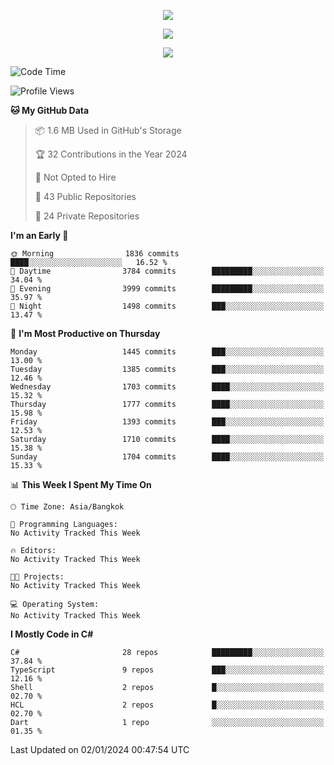 <p align="center">
  <a href="say-hi.gif"> 
    <img align="center" src="say-hi.gif"/>
  </a>
</p>
<p align="center">
  <a href="https://github.com/htthinh1999">
    <img align="center" src="https://github-readme-stats-kappa-pink.vercel.app/api?username=htthinh1999&show_icons=true&count_private=true&theme=dracula"/>
  </a>
</p>
<p align="center">
  <a href="https://github.com/htthinh1999">
    <img src="https://github-readme-stats-kappa-pink.vercel.app/api/top-langs/?username=htthinh1999&layout=compact&langs_count=6&count_private=true&hide=tsql,hlsl,glsl,shaderlab&theme=dracula"/>
  </a>
</p>

<!--START_SECTION:waka-->
![Code Time](http://img.shields.io/badge/Code%20Time-0%20secs-blue)

![Profile Views](http://img.shields.io/badge/Profile%20Views-3-blue)

**🐱 My GitHub Data** 

> 📦 1.6 MB Used in GitHub's Storage 
 > 
> 🏆 32 Contributions in the Year 2024
 > 
> 🚫 Not Opted to Hire
 > 
> 📜 43 Public Repositories 
 > 
> 🔑 24 Private Repositories 
 > 
**I'm an Early 🐤** 

```text
🌞 Morning                1836 commits        ████░░░░░░░░░░░░░░░░░░░░░   16.52 % 
🌆 Daytime                3784 commits        █████████░░░░░░░░░░░░░░░░   34.04 % 
🌃 Evening                3999 commits        █████████░░░░░░░░░░░░░░░░   35.97 % 
🌙 Night                  1498 commits        ███░░░░░░░░░░░░░░░░░░░░░░   13.47 % 
```
📅 **I'm Most Productive on Thursday** 

```text
Monday                   1445 commits        ███░░░░░░░░░░░░░░░░░░░░░░   13.00 % 
Tuesday                  1385 commits        ███░░░░░░░░░░░░░░░░░░░░░░   12.46 % 
Wednesday                1703 commits        ████░░░░░░░░░░░░░░░░░░░░░   15.32 % 
Thursday                 1777 commits        ████░░░░░░░░░░░░░░░░░░░░░   15.98 % 
Friday                   1393 commits        ███░░░░░░░░░░░░░░░░░░░░░░   12.53 % 
Saturday                 1710 commits        ████░░░░░░░░░░░░░░░░░░░░░   15.38 % 
Sunday                   1704 commits        ████░░░░░░░░░░░░░░░░░░░░░   15.33 % 
```


📊 **This Week I Spent My Time On** 

```text
🕑︎ Time Zone: Asia/Bangkok

💬 Programming Languages: 
No Activity Tracked This Week

🔥 Editors: 
No Activity Tracked This Week

🐱‍💻 Projects: 
No Activity Tracked This Week

💻 Operating System: 
No Activity Tracked This Week
```

**I Mostly Code in C#** 

```text
C#                       28 repos            █████████░░░░░░░░░░░░░░░░   37.84 % 
TypeScript               9 repos             ███░░░░░░░░░░░░░░░░░░░░░░   12.16 % 
Shell                    2 repos             █░░░░░░░░░░░░░░░░░░░░░░░░   02.70 % 
HCL                      2 repos             █░░░░░░░░░░░░░░░░░░░░░░░░   02.70 % 
Dart                     1 repo              ░░░░░░░░░░░░░░░░░░░░░░░░░   01.35 % 
```




 Last Updated on 02/01/2024 00:47:54 UTC
<!--END_SECTION:waka-->
